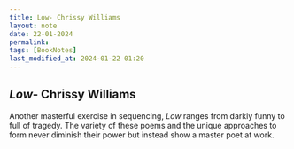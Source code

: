 ```yaml
---
title: Low- Chrissy Williams
layout: note
date: 22-01-2024
permalink:
tags: [BookNotes]
last_modified_at: 2024-01-22 01:20
---
```

 

## *Low*- Chrissy Williams

Another masterful exercise in sequencing, *Low* ranges from darkly funny to full of tragedy. The variety of these poems and the unique approaches to form never diminish their power but instead show a master poet at work.

